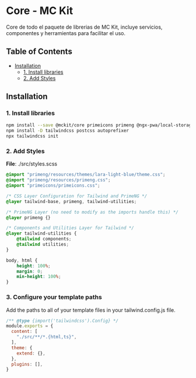 # Core - MC Kit

Core de todo el paquete de librerias de MC Kit, incluye servicios, componentes y herramientas para facilitar el uso.

## Table of Contents

- [Installation](#installation)
  - [1. Install libraries](#1-install-libraries)
  - [2. Add Styles](#2-add-styles)

## Installation

### 1. Install libraries

```bash
npm install --save @mckit/core primeicons primeng @ngx-pwa/local-storage@18
npm install -D tailwindcss postcss autoprefixer
npx tailwindcss init
```

### 2. Add Styles

**File**: ./src/styles.scss

```scss
@import "primeng/resources/themes/lara-light-blue/theme.css";
@import "primeng/resources/primeng.css";
@import "primeicons/primeicons.css";

/* CSS Layer Configuration for Tailwind and PrimeNG */
@layer tailwind-base, primeng, tailwind-utilities;

/* PrimeNG Layer (no need to modify as the imports handle this) */
@layer primeng {}

/* Components and Utilities Layer for Tailwind */
@layer tailwind-utilities {
    @tailwind components;
    @tailwind utilities;
}

body, html {
    height: 100%;
    margin: 0;
    min-height: 100%;
}
```

### 3. Configure your template paths
Add the paths to all of your template files in your tailwind.config.js file.

```js
/** @type {import('tailwindcss').Config} */
module.exports = {
  content: [
    "./src/**/*.{html,ts}",
  ],
  theme: {
    extend: {},
  },
  plugins: [],
}
```
